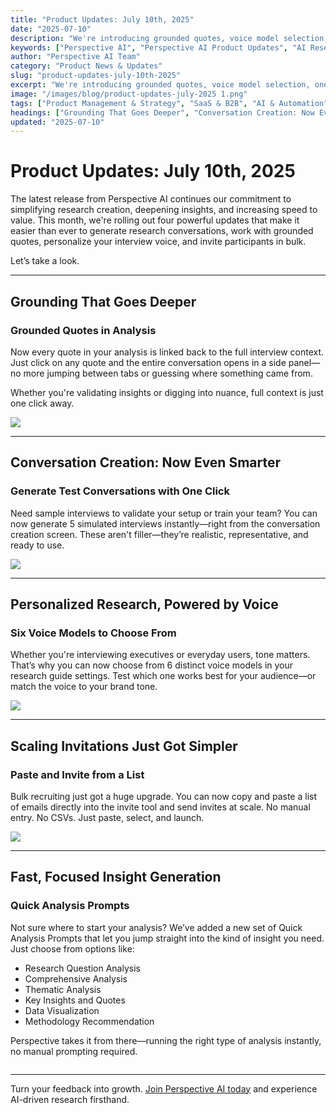 ```yaml
---
title: "Product Updates: July 10th, 2025"
date: "2025-07-10"
description: "We're introducing grounded quotes, voice model selection, one-click test conversations, bulk participant invites, and quick-start analysis prompts to make research faster and more powerful than ever."
keywords: ["Perspective AI", "Perspective AI Product Updates", "AI Research Tools", "Grounded Quotes", "Voice Model Selection", "Quick Analysis Prompts", "Bulk Invite Participants", "Test Conversations", "AI in Research", "AI-Powered Analysis"]
author: "Perspective AI Team"
category: "Product News & Updates"
slug: "product-updates-july-10th-2025"
excerpt: "We're introducing grounded quotes, voice model selection, one-click test conversations, bulk participant invites, and quick-start analysis prompts to make research faster and more powerful than ever."
image: "/images/blog/product-updates-july-2025 1.png"
tags: ["Product Management & Strategy", "SaaS & B2B", "AI & Automation"]
headings: ["Grounding That Goes Deeper", "Conversation Creation: Now Even Smarter", "Personalized Research, Powered by Voice", "Scaling Invitations Just Got Simpler", "Fast, Focused Insight Generation"]
updated: "2025-07-10"
---
```


# Product Updates: July 10th, 2025

The latest release from Perspective AI continues our commitment to simplifying research creation, deepening insights, and increasing speed to value. This month, we're rolling out four powerful updates that make it easier than ever to generate research conversations, work with grounded quotes, personalize your interview voice, and invite participants in bulk.

Let’s take a look.

---

## Grounding That Goes Deeper

### Grounded Quotes in Analysis
Now every quote in your analysis is linked back to the full interview context. Just click on any quote and the entire conversation opens in a side panel—no more jumping between tabs or guessing where something came from.

Whether you're validating insights or digging into nuance, full context is just one click away.

<img src="/images/blog/grounding-feature.gif">

---

## Conversation Creation: Now Even Smarter

### Generate Test Conversations with One Click
Need sample interviews to validate your setup or train your team? You can now generate 5 simulated interviews instantly—right from the conversation creation screen. These aren't filler—they’re realistic, representative, and ready to use.

<img src="/images/blog/test-conversations-feature.gif">

---

## Personalized Research, Powered by Voice

### Six Voice Models to Choose From
Whether you're interviewing executives or everyday users, tone matters. That’s why you can now choose from 6 distinct voice models in your research guide settings. Test which one works best for your audience—or match the voice to your brand tone.

<img src="/images/blog/voice-choice-feature.gif">

---

## Scaling Invitations Just Got Simpler

### Paste and Invite from a List
Bulk recruiting just got a huge upgrade. You can now copy and paste a list of emails directly into the invite tool and send invites at scale. No manual entry. No CSVs. Just paste, select, and launch.

<img src="/images/blog/send-to-list-feature.gif">

---

## Fast, Focused Insight Generation

### Quick Analysis Prompts
Not sure where to start your analysis? We’ve added a new set of Quick Analysis Prompts that let you jump straight into the kind of insight you need. Just choose from options like:

- Research Question Analysis  
- Comprehensive Analysis  
- Thematic Analysis  
- Key Insights and Quotes  
- Data Visualization  
- Methodology Recommendation  

Perspective takes it from there—running the right type of analysis instantly, no manual prompting required.

<img src="">

---

Turn your feedback into growth. [Join Perspective AI today](https://getperspective.ai/signup?utm_source=blog&utm_content=product-updates-july-10th-2025) and experience AI-driven research firsthand. 